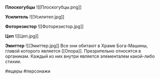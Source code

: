 **Плоскогубцы**
![[Плоскогубцы.png]]

**Усилитель**
![[Усилител.jpg]]

**Фоторезистор**
![[Фоторезистор.jpg]]

**Цеп**
![[Цеп.jpg]]

**Эмиттер**
![[Эмиттер.jpg]]
Все они обитают в Храме Бога-Машины, главой которого является [[Опора]]. Презрительно относятся в органикам.
Каждый из них внутри является элементалем какой-либо стихии.

#ящеры #персонажи 